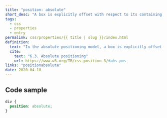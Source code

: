 ```yaml
---
title: "position: absolute"
short_desc: "A box is explicitly offset with respect to its containing block."
tags:
  - css
  - properties
  - entry
permalink: css/properties/{{ title | slug }}/index.html
definition:
  text: "In the absolute positioning model, a box is explicitly offset with respect to its containing block. It is removed from the normal flow entirely (it has no impact on later siblings)."
  cite:
    text: "6.3. Absolute positioning"
    url: https://www.w3.org/TR/css-position-3/#abs-pos
links: "positionabsolute"
date: 2020-04-10
---
```


<h2 class="h3"><span>Code sample</span></h2>

```css
div {
  position: absolute;
}
```
